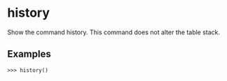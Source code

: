 # history

Show the command history.
This command does not alter the table stack.

## Examples

`>>> history()`